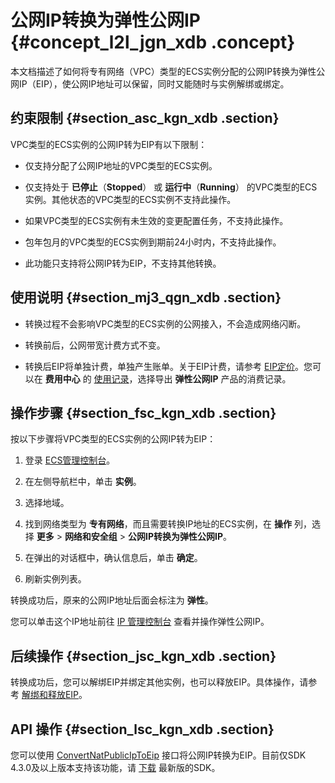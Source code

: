 # 公网IP转换为弹性公网IP {#concept_l2l_jgn_xdb .concept}

本文档描述了如何将专有网络（VPC）类型的ECS实例分配的公网IP转换为弹性公网IP（EIP），使公网IP地址可以保留，同时又能随时与实例解绑或绑定。

## 约束限制 {#section_asc_kgn_xdb .section}

VPC类型的ECS实例的公网IP转为EIP有以下限制：

-   仅支持分配了公网IP地址的VPC类型的ECS实例。

-   仅支持处于 **已停止**（**Stopped**） 或 **运行中**（**Running**） 的VPC类型的ECS实例。其他状态的VPC类型的ECS实例不支持此操作。

-   如果VPC类型的ECS实例有未生效的变更配置任务，不支持此操作。

-   包年包月的VPC类型的ECS实例到期前24小时内，不支持此操作。

-   此功能只支持将公网IP转为EIP，不支持其他转换。


## 使用说明 {#section_mj3_qgn_xdb .section}

-   转换过程不会影响VPC类型的ECS实例的公网接入，不会造成网络闪断。

-   转换前后，公网带宽计费方式不变。

-   转换后EIP将单独计费，单独产生账单。关于EIP计费，请参考 [EIP定价](../../../../../intl.zh-CN/产品定价/按量付费.md#)。您可以在 **费用中心** 的 [使用记录](https://billing.console.aliyun.com/#/usage/record)，选择导出 **弹性公网IP** 产品的消费记录。


## 操作步骤 {#section_fsc_kgn_xdb .section}

按以下步骤将VPC类型的ECS实例的公网IP转为EIP：

1.  登录 [ECS管理控制台](https://ecs.console.aliyun.com/?spm=a2c4g.11186623.2.9.FNEORG#/home)。

2.  在左侧导航栏中，单击 **实例**。

3.  选择地域。

4.  找到网络类型为 **专有网络**，而且需要转换IP地址的ECS实例，在 **操作** 列，选择 **更多** \> **网络和安全组** \> **公网IP转换为弹性公网IP**。

5.  在弹出的对话框中，确认信息后，单击 **确定**。

6.  刷新实例列表。


转换成功后，原来的公网IP地址后面会标注为 **弹性**。

您可以单击这个IP地址前往 [IP 管理控制台](https://vpcnext.console.aliyun.com/eip/cn-shanghai/eips) 查看并操作弹性公网IP。

## 后续操作 {#section_jsc_kgn_xdb .section}

转换成功后，您可以解绑EIP并绑定其他实例，也可以释放EIP。具体操作，请参考 [解绑和释放EIP](../../../../../intl.zh-CN/用户指南/解绑和释放EIP.md#)。

## API 操作 {#section_lsc_kgn_xdb .section}

您可以使用 [ConvertNatPublicIpToEip](../../../../../intl.zh-CN/API参考/网络/ConvertNatPublicIpToEip.md#) 接口将公网IP转换为EIP。目前仅SDK 4.3.0及以上版本支持该功能，请 [下载](../../../../../intl.zh-CN/SDK参考/SDK.md#) 最新版的SDK。

